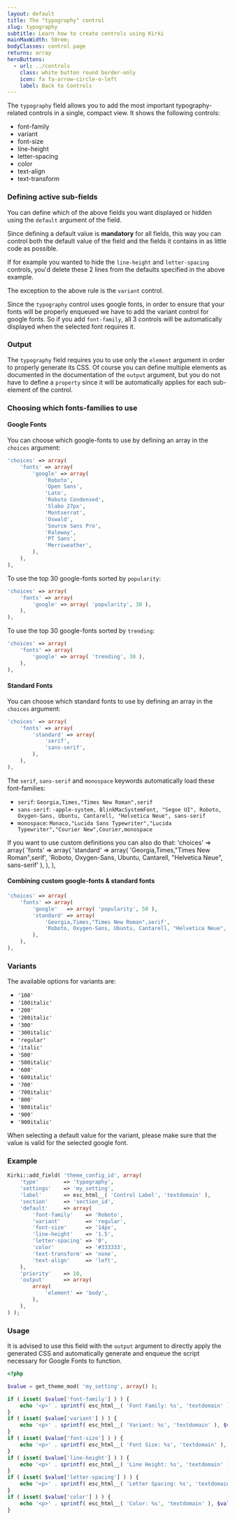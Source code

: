 ```yaml
---
layout: default
title: The "typography" control
slug: typography
subtitle: Learn how to create controls using Kirki
mainMaxWidth: 50rem;
bodyClasses: control page
returns: array
heroButtons:
  - url: ../controls
    class: white button round border-only
    icon: fa fa-arrow-circle-o-left
    label: Back to Controls
---
```


The `typography` field allows you to add the most important typography-related controls in a single, compact view.
It shows the following controls:

* font-family
* variant
* font-size
* line-height
* letter-spacing
* color
* text-align
* text-transform

### Defining active sub-fields

You can define which of the above fields you want displayed or hidden using the `default` argument of the field.

Since defining a default value is **mandatory** for all fields, this way you can control both the default value of the field and the fields it contains in as little code as possible.

If for example you wanted to hide the `line-height` and `letter-spacing` controls, you'd delete these 2 lines from the defaults specified in the above example.

The exception to the above rule is the `variant` control.

Since the `typography` control uses google fonts, in order to ensure that your fonts will be properly enqueued we have to add the variant control for google fonts.
So if you add `font-family`, all 3 controls will be automatically displayed when the selected font requires it.

### Output

The `typography` field requires you to use only the `element` argument in order to properly generate its CSS.
Of course you can define multiple elements as documented in the documentation of the `output` argument, but you do not have to define a `property` since it will be automatically applies for each sub-element of the control.

### Choosing which fonts-families to use

#### Google Fonts

You can choose which google-fonts to use by defining an array in the `choices` argument:

```php
'choices' => array(
	'fonts' => array(
		'google' => array(
			'Roboto',
			'Open Sans',
			'Lato',
			'Roboto Condensed',
			'Slabo 27px',
			'Montserrat',
			'Oswald',
			'Source Sans Pro',
			'Raleway',
			'PT Sans',
			'Merriweather',
		),
	),
),
```

To use the top 30 google-fonts sorted by `popularity`:
```php
'choices' => array(
	'fonts' => array(
		'google' => array( 'popularity', 30 ),
	),
),
```

To use the top 30 google-fonts sorted by `trending`:
```php
'choices' => array(
	'fonts' => array(
		'google' => array( 'trending', 30 ),
	),
),
```

#### Standard Fonts

You can choose which standard fonts to use by defining an array in the `choices` argument:

```php
'choices' => array(
	'fonts' => array(
		'standard' => array(
			'serif',
			'sans-serif',
		),
	),
),
```

The `serif`, `sans-serif` and `monospace` keywords automatically load these font-families:


* `serif`: `Georgia,Times,"Times New Roman",serif`
* `sans-serif`: `-apple-system, BlinkMacSystemFont, "Segoe UI", Roboto, Oxygen-Sans, Ubuntu, Cantarell, "Helvetica Neue", sans-serif`
* `monospace`: `Monaco,"Lucida Sans Typewriter","Lucida Typewriter","Courier New",Courier,monospace`

If you want to use custom definitions you can also do that:
'choices' => array(
	'fonts' => array(
		'standard' => array(
			'Georgia,Times,"Times New Roman",serif',
			'Roboto, Oxygen-Sans, Ubuntu, Cantarell, "Helvetica Neue", sans-serif'
		),
	),
),

#### Combining custom google-fonts & standard fonts

```php
'choices' => array(
	'fonts' => array(
		'google'   => array( 'popularity', 50 ),
		'standard' => array(
			'Georgia,Times,"Times New Roman",serif',
			'Roboto, Oxygen-Sans, Ubuntu, Cantarell, "Helvetica Neue", sans-serif',
		),
	),
),
```

### Variants

The available options for variants are:

* `'100'`
* `'100italic'`
* `'200'`
* `'200italic'`
* `'300'`
* `'300italic'`
* `'regular'`
* `'italic'`
* `'500'`
* `'500italic'`
* `'600'`
* `'600italic'`
* `'700'`
* `'700italic'`
* `'800'`
* `'800italic'`
* `'900'`
* `'900italic'`

When selecting a default value for the variant, please make sure that the value is valid for the selected google font.

### Example

```php
Kirki::add_field( 'theme_config_id', array(
	'type'        => 'typography',
	'settings'    => 'my_setting',
	'label'       => esc_html__( 'Control Label', 'textdomain' ),
	'section'     => 'section_id',
	'default'     => array(
		'font-family'    => 'Roboto',
		'variant'        => 'regular',
		'font-size'      => '14px',
		'line-height'    => '1.5',
		'letter-spacing' => '0',
		'color'          => '#333333',
		'text-transform' => 'none',
		'text-align'     => 'left',
	),
	'priority'    => 10,
	'output'      => array(
		array(
			'element' => 'body',
		),
	),
) );
```

### Usage

It is advised to use this field with the `output` argument to directly apply the generated CSS and automatically generate and enqueue the script necessary for Google Fonts to function.

```php
<?php

$value = get_theme_mod( 'my_setting', array() );

if ( isset( $value['font-family'] ) ) {
	echo '<p>' . sprintf( esc_html__( 'Font Family: %s', 'textdomain' ), $value['font-family'] ) . '</p>';
}
if ( isset( $value['variant'] ) ) {
	echo '<p>' . sprintf( esc_html__( 'Variant: %s', 'textdomain' ), $value['variant'] ) . '</p>';
}
if ( isset( $value['font-size'] ) ) {
	echo '<p>' . sprintf( esc_html__( 'Font Size: %s', 'textdomain' ), $value['font-size'] ) . '</p>';
}
if ( isset( $value['line-height'] ) ) {
	echo '<p>' . sprintf( esc_html__( 'Line Height: %s', 'textdomain' ), $value['line-height'] ) . '</p>';
}
if ( isset( $value['letter-spacing'] ) ) {
	echo '<p>' . sprintf( esc_html__( 'Letter Spacing: %s', 'textdomain' ), $value['letter-spacing'] ) . '</p>';
}
if ( isset( $value['color'] ) ) {
	echo '<p>' . sprintf( esc_html__( 'Color: %s', 'textdomain' ), $value['color'] ) . '</p>';
}
```
